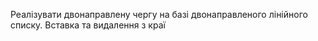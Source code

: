 Реалізувати двонаправлену чергу на базі двонаправленого лінійного списку. Вставка та видалення з краї

